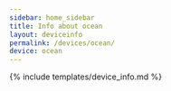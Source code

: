 ```yaml
---
sidebar: home_sidebar
title: Info about ocean
layout: deviceinfo
permalink: /devices/ocean/
device: ocean
---
```

{% include templates/device_info.md %}

